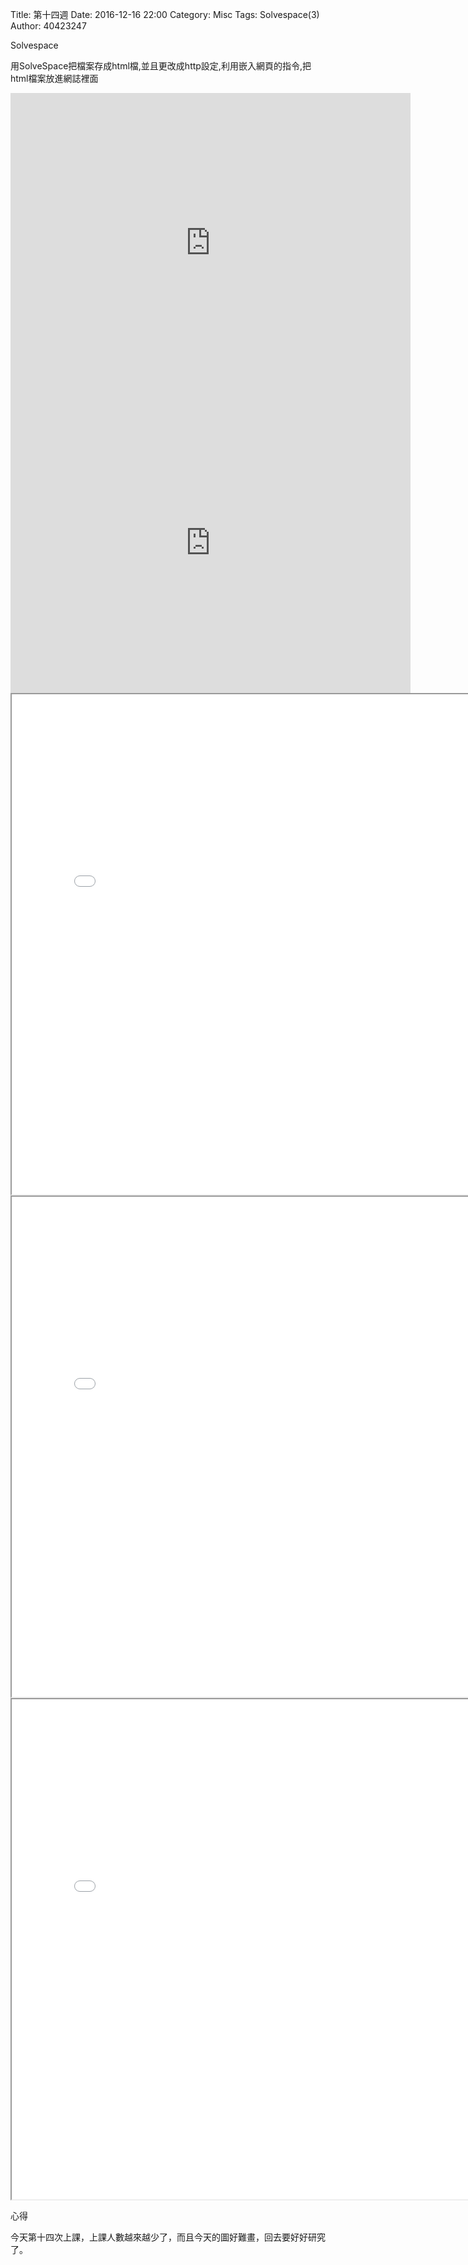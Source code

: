 Title: 第十四週
Date: 2016-12-16 22:00
Category: Misc
Tags: Solvespace(3)
Author: 40423247

Solvespace

<!-- PELICAN_END_SUMMARY -->


<p>用SolveSpace把檔案存成html檔,並且更改成http設定,利用嵌入網頁的指令,把html檔案放進網誌裡面<p>



<iframe src="https://player.vimeo.com/video/199022535" width="640" height="480" frameborder="0" webkitallowfullscreen mozallowfullscreen allowfullscreen></iframe>


<iframe src="https://player.vimeo.com/video/199024528" width="640" height="480" frameborder="0" webkitallowfullscreen mozallowfullscreen allowfullscreen></iframe>


<iframe src="./../data/image/W14-1.html" width="800"  height="800"/></iframe>
<iframe src="./../data/image/W14-2.html" width="800"  height="800"/></iframe>
<iframe src="./../data/image/W14-3.html" width="800"  height="800"/></iframe>


















<p>心得<p>

今天第十四次上課，上課人數越來越少了，而且今天的圖好難畫，回去要好好研究了。





